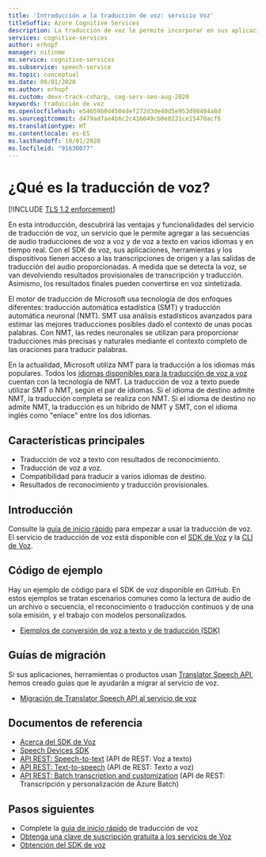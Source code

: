```yaml
---
title: 'Introducción a la traducción de voz: servicio Voz'
titleSuffix: Azure Cognitive Services
description: La traducción de voz le permite incorporar en sus aplicaciones, herramientas y dispositivos una traducción de voz completa, en varios idiomas y en tiempo real. La misma API puede usarse para la traducción de voz a voz y de voz a texto. En este artículo encontrará información general sobre las ventajas y las funcionalidades del servicio de traducción de voz.
services: cognitive-services
author: erhopf
manager: nitinme
ms.service: cognitive-services
ms.subservice: speech-service
ms.topic: conceptual
ms.date: 09/01/2020
ms.author: erhopf
ms.custom: devx-track-csharp, cog-serv-seo-aug-2020
keywords: traducción de voz
ms.openlocfilehash: e54659b0d4504def272d3de40d5e953d98404a8d
ms.sourcegitcommit: d479ad7ae4b6c2c416049cb0e0221ce15470acf6
ms.translationtype: HT
ms.contentlocale: es-ES
ms.lasthandoff: 10/01/2020
ms.locfileid: "91630077"
---
```

# <a name="what-is-speech-translation"></a>¿Qué es la traducción de voz?

[!INCLUDE [TLS 1.2 enforcement](../../../includes/cognitive-services-tls-announcement.md)]

En esta introducción, descubrirá las ventajas y funcionalidades del servicio de traducción de voz, un servicio que le permite agregar a las secuencias de audio traducciones de voz a voz y de voz a texto en varios idiomas y en tiempo real. Con el SDK de voz, sus aplicaciones, herramientas y los dispositivos tienen acceso a las transcripciones de origen y a las salidas de traducción del audio proporcionadas. A medida que se detecta la voz, se van devolviendo resultados provisionales de transcripción y traducción. Asimismo, los resultados finales pueden convertirse en voz sintetizada.

El motor de traducción de Microsoft usa tecnología de dos enfoques diferentes: traducción automática estadística (SMT) y traducción automática neuronal (NMT). SMT usa análisis estadísticos avanzados para estimar las mejores traducciones posibles dado el contexto de unas pocas palabras. Con NMT, las redes neuronales se utilizan para proporcionar traducciones más precisas y naturales mediante el contexto completo de las oraciones para traducir palabras.

En la actualidad, Microsoft utiliza NMT para la traducción a los idiomas más populares. Todos los [idiomas disponibles para la traducción de voz a voz](language-support.md#speech-translation) cuentan con la tecnología de NMT. La traducción de voz a texto puede utilizar SMT o NMT, según el par de idiomas. Si el idioma de destino admite NMT, la traducción completa se realiza con NMT. Si el idioma de destino no admite NMT, la traducción es un híbrido de NMT y SMT, con el idioma inglés como "enlace" entre los dos idiomas.

## <a name="core-features"></a>Características principales

* Traducción de voz a texto con resultados de reconocimiento.
* Traducción de voz a voz.
* Compatibilidad para traducir a varios idiomas de destino.
* Resultados de reconocimiento y traducción provisionales.

## <a name="get-started"></a>Introducción 

Consulte la [guía de inicio rápido](get-started-speech-translation.md) para empezar a usar la traducción de voz. El servicio de traducción de voz está disponible con el [SDK de Voz](speech-sdk.md) y la [CLI de Voz](spx-overview.md).

## <a name="sample-code"></a>Código de ejemplo

Hay un ejemplo de código para el SDK de voz disponible en GitHub. En estos ejemplos se tratan escenarios comunes como la lectura de audio de un archivo o secuencia, el reconocimiento o traducción continuos y de una sola emisión, y el trabajo con modelos personalizados.

* [Ejemplos de conversión de voz a texto y de traducción (SDK)](https://github.com/Azure-Samples/cognitive-services-speech-sdk)

## <a name="migration-guides"></a>Guías de migración

Si sus aplicaciones, herramientas o productos usan [Translator Speech API](https://docs.microsoft.com/azure/cognitive-services/translator-speech/overview), hemos creado guías que le ayudarán a migrar al servicio de voz.

* [Migración de Translator Speech API al servicio de voz](how-to-migrate-from-translator-speech-api.md)

## <a name="reference-docs"></a>Documentos de referencia

* [Acerca del SDK de Voz](speech-sdk-reference.md)
* [Speech Devices SDK](speech-devices-sdk.md)
* [API REST: Speech-to-text](rest-speech-to-text.md) (API de REST: Voz a texto)
* [API REST: Text-to-speech](rest-text-to-speech.md) (API de REST: Texto a voz)
* [API REST: Batch transcription and customization](https://westus.dev.cognitive.microsoft.com/docs/services/speech-to-text-api-v3-0) (API de REST: Transcripción y personalización de Azure Batch)

## <a name="next-steps"></a>Pasos siguientes

* Complete la [guía de inicio rápido](get-started-speech-translation.md) de traducción de voz
* [Obtenga una clave de suscripción gratuita a los servicios de Voz](overview.md#try-the-speech-service-for-free)
* [Obtención del SDK de voz](speech-sdk.md)
